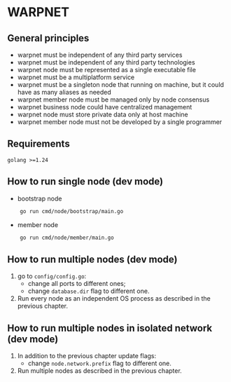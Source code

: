# WARPNET
## General principles
- warpnet must be independent of any third party services
- warpnet must be independent of any third party technologies
- warpnet node must be represented as a single executable file
- warpnet must be a multiplatform service
- warpnet must be a singleton node that running on machine, but it could have as many aliases as needed
- warpnet member node must be managed only by node consensus
- warpnet business node could have centralized management
- warpnet node must store private data only at host machine
- warpnet member node must not be developed by a single programmer

## Requirements
    golang >=1.24

## How to run single node (dev mode)
- bootstrap node
```bash 
    go run cmd/node/bootstrap/main.go
```
- member node
```bash 
    go run cmd/node/member/main.go
```

## How to run multiple nodes (dev mode)
1. go to `config/config.go`:
   - change all ports to different ones;
   - change `database.dir` flag to different one.
2. Run every node as an independent OS process
   as described in the previous chapter.

## How to run multiple nodes in isolated network (dev mode)
1. In addition to the previous chapter update flags:
    - change `node.network.prefix` flag to different one.
2. Run multiple nodes as described in the previous chapter.

